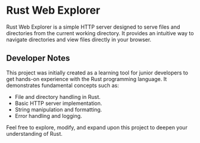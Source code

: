 # Rust Web Explorer

Rust Web Explorer is a simple HTTP server designed to serve files and directories from the current working directory. It provides an intuitive way to navigate directories and view files directly in your browser.

## Developer Notes

This project was initially created as a learning tool for junior developers to get hands-on experience with the Rust programming language. It demonstrates fundamental concepts such as:

- File and directory handling in Rust.
- Basic HTTP server implementation.
- String manipulation and formatting.
- Error handling and logging.

Feel free to explore, modify, and expand upon this project to deepen your understanding of Rust.
